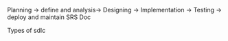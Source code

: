 Planning -> define and analysis-> Designing -> Implementation -> Testing -> deploy and maintain
			SRS Doc

Types of sdlc

